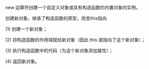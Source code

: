 new 运算符创建一个自定义对象或具有构造函数的内置对象的实例。

创建新对象，继承了构造函数的原型，改变this指向

\(1\) 创建一个新对象； 

\(2\) 将构造函数的作用域赋给新对象（因此 this 就指向了这个新对象）；

 \(3\) 执行构造函数中的代码（为这个新对象添加属性）； 

\(4\) 返回新对象。 

